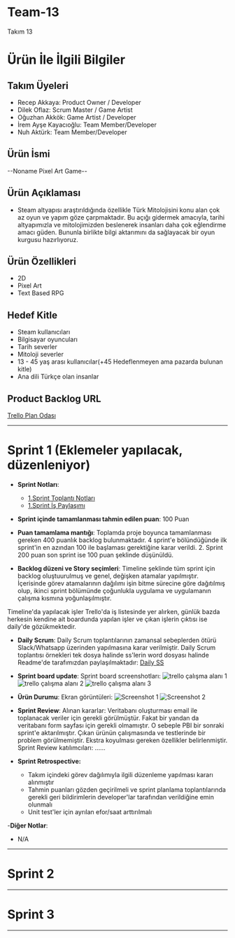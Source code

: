 # Team-13

Takım 13

# Ürün İle İlgili Bilgiler

## Takım Üyeleri

- Recep Akkaya: Product Owner / Developer
- Dilek Oflaz: Scrum Master / Game Artist
- Oğuzhan Akkök: Game Artist / Developer
- İrem Ayşe Kayacıoğlu: Team Member/Developer
- Nuh Aktürk: Team Member/Developer

## Ürün İsmi 

--Noname Pixel Art Game--

## Ürün Açıklaması

- Steam altyapısı araştırıldığında özellikle Türk Mitolojisini konu alan çok az oyun ve yapım göze çarpmaktadır. Bu açığı gidermek amacıyla, tarihi altyapımızla ve mitolojimizden beslenerek insanları daha çok eğlendirme amacı güden. Bununla birlikte bilgi aktarımını da sağlayacak bir oyun kurgusu hazırlıyoruz.

## Ürün Özellikleri

- 2D
- Pixel Art
- Text Based RPG

## Hedef Kitle

- Steam kullanıcıları
- Bilgisayar oyuncuları
- Tarih severler
- Mitoloji severler
- 13 - 45 yaş arası kullanıcılar(+45 Hedeflenmeyen ama pazarda bulunan kitle)
- Ana dili Türkçe olan insanlar

## Product Backlog URL

[Trello Plan Odası](https://trello.com/invite/b/avXJQXOh/f0948a7985ad98899c7c13c9e1cfd982/planodasi13)

---

# Sprint 1 (Eklemeler yapılacak, düzenleniyor)

- **Sprint Notları**: 
  - [1.Sprint Toplantı Notları](https://docs.google.com/document/d/1PyP4j02OAkFclT4UaoY6SGLTWYHnZzA9vOsGMP7Zwq4/edit?usp=sharing)
  - [1.Sprint İş Paylaşımı](https://docs.google.com/document/d/1WPAc7Ag-xlo2JKSog_crbSL4n6I6PU10fM5lgHg4bRo/edit?usp=sharing)

- **Sprint içinde tamamlanması tahmin edilen puan**: 100 Puan

- **Puan tamamlama mantığı**: Toplamda proje boyunca tamamlanması gereken 400 puanlık backlog bulunmaktadır. 4 sprint'e bölündüğünde ilk sprint'in en azından 100 ile başlaması gerektiğine karar verildi. 2. Sprint 200 puan son sprint ise 100 puan şeklinde düşünüldü.

- **Backlog düzeni ve Story seçimleri**: Timeline şeklinde tüm sprint için backlog oluştuurulmuş ve genel, değişken atamalar yapılmıştır. İçerisinde görev atamalarının dağılımı işin bitme sürecine göre dağıtılmış olup, ikinci sprint bölümünde çoğunlukla uygulama ve uygulamanın çalışma kısmına yoğunlaşılmıştır. 

Timeline'da yapılacak işler Trello'da iş listesinde yer alırken, günlük bazda herkesin kendine ait boardunda yapılan işler ve çıkan işlerin çıktısı ise daily'de gözükmektedir. 

- **Daily Scrum**: Daily Scrum toplantılarının zamansal sebeplerden ötürü Slack/Whatsapp üzerinden yapılmasına karar verilmiştir. Daily Scrum toplantısı örnekleri tek dosya halinde ss'lerin word dosyası halinde Readme'de tarafımızdan paylaşılmaktadır: [Daily SS](https://docs.google.com/document/d/1MFHJp6IhHvx5I_e5r3fulWQqbdwJNB-JtPV2aDmMLUg/edit?usp=sharing)

- **Sprint board update**: Sprint board screenshotları: 
![trello çalışma alanı 1](https://user-images.githubusercontent.com/104396833/167419231-a9d5d370-a179-48ac-9e74-5aaaf617c094.PNG)
![trello çalışma alanı 2](https://user-images.githubusercontent.com/104396833/167419318-9b9eb3e2-112e-47e5-94a2-beee1377e8a0.PNG)
![trello çalışma alanı 3](https://user-images.githubusercontent.com/104396833/167419353-3a5700d3-f1e7-4b64-b82a-4783c98ecba3.PNG)


- **Ürün Durumu**: Ekran görüntüleri:
  ![Screenshot 1](https://github.com/OyunveUygulamaAkademisi/BootcampScrumTemplate/blob/main/ProjectManagement/Sprint1Documents/productss1.png?raw=true)
  ![Screenshot 2](https://github.com/OyunveUygulamaAkademisi/BootcampScrumTemplate/blob/main/ProjectManagement/Sprint1Documents/productss2.png?raw=true)

- **Sprint Review**: 
Alınan kararlar: Veritabanı oluşturması email ile toplanacak veriler için gerekli görülmüştür. Fakat bir yandan da veritabanı form sayfası için gerekli olmamıştır. O sebeple PBI bir sonraki sprint'e aktarılmıştır. Çıkan ürünün çalışmasında ve testlerinde bir problem görülmemiştir. Ekstra koyulması gereken özellikler belirlenmiştir. Sprint Review katılımcıları: ......

- **Sprint Retrospective:**
  - Takım içindeki görev dağılımıyla ilgili düzenleme yapılması kararı alınmıştır
  - Tahmin puanları gözden geçirilmeli ve sprint planlama toplantılarında gerekli geri bildirimlerin developer'lar tarafından verildiğine emin olunmalı
  - Unit test'ler için ayrılan efor/saat arttırılmalı 

-**Diğer Notlar**:
- N/A

---

# Sprint 2


---

# Sprint 3

---
